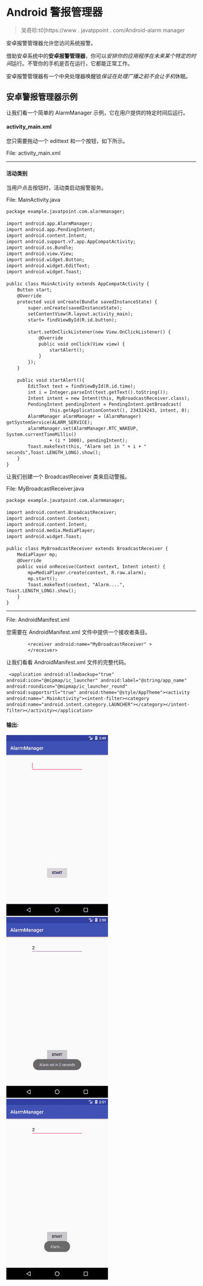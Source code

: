 # Android 警报管理器

> 吴奇珍:t0]https://www . javatppoint . com/Android-alarm manager

安卓报警管理器允许您访问系统报警。

借助安卓系统中的**安卓报警管理器**，你可以*安排你的应用程序在未来某个特定的时间*运行。不管你的手机是否在运行，它都能正常工作。

安卓报警管理器有一个中央处理器唤醒锁*保证在处理广播之前不会让手机*休眠。

## 安卓警报管理器示例

让我们看一个简单的 AlarmManager 示例，它在用户提供的特定时间后运行。

#### activity_main.xml

您只需要拖动一个 edittext 和一个按钮，如下所示。

File: activity_main.xml

* * *

#### 活动类别

当用户点击按钮时，活动类启动报警服务。

File: MainActivity.java

```
package example.javatpoint.com.alarmmanager;

import android.app.AlarmManager;
import android.app.PendingIntent;
import android.content.Intent;
import android.support.v7.app.AppCompatActivity;
import android.os.Bundle;
import android.view.View;
import android.widget.Button;
import android.widget.EditText;
import android.widget.Toast;

public class MainActivity extends AppCompatActivity {
    Button start;
    @Override
    protected void onCreate(Bundle savedInstanceState) {
        super.onCreate(savedInstanceState);
        setContentView(R.layout.activity_main);
        start= findViewById(R.id.button);

        start.setOnClickListener(new View.OnClickListener() {
            @Override
            public void onClick(View view) {
                startAlert();
            }
        });
    }

    public void startAlert(){
        EditText text = findViewById(R.id.time);
        int i = Integer.parseInt(text.getText().toString());
        Intent intent = new Intent(this, MyBroadcastReceiver.class);
        PendingIntent pendingIntent = PendingIntent.getBroadcast(
                this.getApplicationContext(), 234324243, intent, 0);
        AlarmManager alarmManager = (AlarmManager) getSystemService(ALARM_SERVICE);
        alarmManager.set(AlarmManager.RTC_WAKEUP, System.currentTimeMillis()
                + (i * 1000), pendingIntent);
        Toast.makeText(this, "Alarm set in " + i + " seconds",Toast.LENGTH_LONG).show();
    }
}

```

让我们创建一个 BroadcastReceiver 类来启动警报。

File: MyBroadcastReceiver.java

```
package example.javatpoint.com.alarmmanager;

import android.content.BroadcastReceiver;
import android.content.Context;
import android.content.Intent;
import android.media.MediaPlayer;
import android.widget.Toast;

public class MyBroadcastReceiver extends BroadcastReceiver {
    MediaPlayer mp;
    @Override
    public void onReceive(Context context, Intent intent) {
        mp=MediaPlayer.create(context, R.raw.alarm);
        mp.start();
        Toast.makeText(context, "Alarm....", Toast.LENGTH_LONG).show();
    }
}

```

* * *

File: AndroidManifest.xml

您需要在 AndroidManifest.xml 文件中提供一个接收者条目。

```
        <receiver android:name="MyBroadcastReceiver" >
        </receiver>

```

让我们看看 AndroidManifest.xml 文件的完整代码。

```
 <application android:allowbackup="true" android:icon="@mipmap/ic_launcher" android:label="@string/app_name" android:roundicon="@mipmap/ic_launcher_round" android:supportsrtl="true" android:theme="@style/AppTheme"><activity android:name=".MainActivity"><intent-filter><category android:name="android.intent.category.LAUNCHER"></category></intent-filter></activity></application> 

```

#### 输出:

![android alarmmanager example output 1](img/96a807592b7a5d277d85d35b6d424221.png) ![android alarmmanager example output 1](img/d06eeb271db4a069da6ebdd432f20402.png) ![android alarmmanager example output 1](img/fa889c0b6385e77928fd4b90aadfff0c.png)